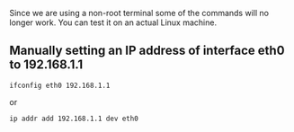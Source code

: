 Since we are using a non-root terminal some of the commands will no longer work. You can test it on an actual Linux machine.

## Manually setting an IP address of interface eth0 to 192.168.1.1

`ifconfig eth0 192.168.1.1`

or

`ip addr add 192.168.1.1 dev eth0`
